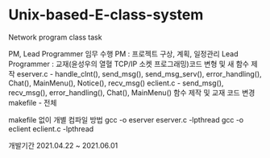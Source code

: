 # Unix-based-E-class-system
Network program class task

PM, Lead Programmer 임무 수행
PM : 프로젝트 구상, 계획, 일정관리
Lead Programmer : 교재(윤성우의 열혈 TCP/IP 소켓 프로그래밍)코드 변형 및 새 함수 제작
  eserver.c - handle_clnt(), send_msg(), send_msg_serv(), error_handling(), Chat(), MainMenu(), Notice(), recv_msg()
  eclient.c - send_msg(), recv_msg(), error_handling(), Chat(), MainMenu() 함수 제작 및 교재 코드 변경 
  makefile - 전체
  
makefile 없이 개별 컴파일 방법
gcc -o eserver eserver.c -lpthread
gcc -o eclient eclient.c -lpthread

개발기간 2021.04.22 ~ 2021.06.01
